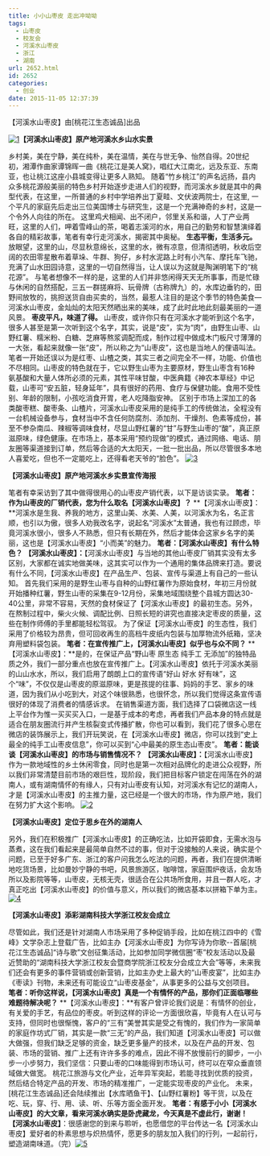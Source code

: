 ```yaml
---
title: 小小山枣皮 走出冲坳坳
tags:
  - 山枣皮
  - 校友会
  - 河溪水山枣皮
  - 浙江
  - 湖南
url: 2652.html
id: 2652
categories:
  - 创业
date: 2015-11-05 12:37:39
---
```


【河溪水山枣皮】由\[桃花江生态诚品\]出品

[![](http://photo.guolaijie.com/rooufer/uploads/2016/03/1.jpg "1")](http://photo.guolaijie.com/rooufer/uploads/2016/03/1.jpg)**【河溪水山枣皮】原产地河溪水乡山水实景**

乡村美，美在宁静，美在纯朴，美在温情，美在与世无争、怡然自得。20世纪初，湘潭作曲家谭锦晖一曲《桃花江是美人窝》，唱红大江南北，远及东亚、东南亚，也让桃江这座小县城变得让更多人熟知。 随着“竹乡桃江”的声名远扬，县内众多桃花源般美丽的特色乡村开始逐步走进人们的视野，而河溪水乡就是其中的典型代表，在这里，一所普通的乡村中学培养出丁夏畦、文伏波两院士，在这里, 一个平凡的家庭先后走出三位美国博士与研究生，这是一个充满神奇的乡村，这是一个令外人向往的所在。 这里鸡犬相闻、出不闭户，邻里关系和谐，人丁产业两旺，这里的人们，呷着雪峰山的茶，喝着志溪河的水，用自己的勤劳和智慧演绎着各自的精彩故事，笔者有幸行走河溪水，揭密其中奥秘。 **生态平衡，生活多元。** 放眼望，这里的山，尽显秋意绵长，这里的水，微有凉意，但清彻透明，秋收后空阔的农田零星散布着草垛、牛群、狗仔，乡村水泥路上时有小汽车、摩托车飞驰，充满了山水田园诗意，这里的一切自然得当，让人误以为这就是陶渊明笔下的“桃花源”。 与笔者想像不一样的是，这里的人们并非悠闲得天天无所事事，而是忙碌与休闲的自然搭配，三五一群搓麻将、玩骨牌（古称牌九）的，水库边垂钓的，田野间放牧的，挑担送货自由买卖的，当然，最惹人注目的是这个季节的特色美食—河溪水山枣皮，金灿灿的太阳天然晒出来的美味，成了此时此地此刻最美丽的一道风景。 **枣皮平凡，味道了得。** 山枣皮，或许你只有在河溪水才能听到这个名字，很多人甚至是第一次听到这个名字，其实，说是“皮”，实为“肉”，由野生山枣、山野红薯、糯米粉、白糖、芝麻等熬浆调配而成，制作过程中做成木门板尺寸薄薄的一大张，看起来就像一张“皮”，所以称之为“山枣皮”，这也是当地人的俚语叫法。 笔者一开始还误以为是红枣、山楂之类，其实三者之间完全不一样，功能、价值也不尽相同。山枣皮的特色就在于，它以野生山枣为主要原材，野生山枣含有16种氨基酸和大量人体所必须的元素，其性平味甘酸，中医典籍《神农本草经》中记载，山枣可“安五脏，轻身延年”，具有很好的药用、食疗与保健功能。食用不受性别、年龄的限制，小孩吃消食开胃，老人吃降脂安神。 区别于市场上深加工的各类酸枣糕、酸枣条、山楂片，河溪水山枣皮采用的是纯手工的传统做法，全程没有一台机械设备参与，食材当中不含任何防腐剂、添加剂、干燥剂、色素等成份，甚至不参杂南瓜、辣椒等调味食材，尽显山野红薯的“甘”与野生山枣的“酸”，真正原滋原味，绿色健康。在市场上，基本采用“预约现做”的模式，通过网络、电话、朋友圈等渠道接到订单，然后等合适的大太阳天，一批一批出品，所以尽管很多本地人喜爱吃，但也不一定能吃上，还得看老天爷的“脸色”。 [![](http://photo.guolaijie.com/rooufer/uploads/2016/03/3.jpg "3")](http://photo.guolaijie.com/rooufer/uploads/2016/03/3.jpg)

**【河溪水山枣皮】原产地河溪水乡实景宣传海报**

笔者有幸采访到了其中做得很用心的山枣皮产销代表，以下是访谈实录。 **笔者：作为山枣皮的厂销代表，您为什么取名【河溪水山枣皮】？** **【河溪水山枣皮】：**河溪水是生我、养我的地方，这里山美、水美、人美，以河溪水为名，名正言顺，也引以为傲，很多人劝我改名字，说起名“河溪水”太普通，我也有过顾虑，毕竟河溪水很小，很多人不熟悉，但只有长期在外，然后才能体会这家乡名字的美丽，这也是【河溪水山枣皮】“小而美”的魅力。 **笔者：【河溪水山枣皮】有什么特色？** **【河溪水山枣皮】：**【河溪水山枣皮】与当地的其他山枣皮厂销其实没有太多区别，大家都在诚实地做美味，这其实可以作为一个通用的集体品牌来打造。要说有什么不同，【河溪水山枣皮】在产品生产、包装、宣传与渠道上有自己的一些认知。 首先我们采用的是野生山枣与自种的山野红薯作为原始食材，年初三月份就开始播种红薯，野生山枣的采集在9-12月份，采集地域围绕整个县城方圆达30-40公里，非常不容易，天然的食材保证了【河溪水山枣皮】的最初生态。另外，在熬制过程中，柴火火候、调配比例、日照长短的讲究也直接决定枣皮的质量，这些在制作师傅的手里都能轻松驾驭。 为了保证【河溪水山枣皮】的生态性，我们采用了价格较为昂贵，但可回收再生的高档牛皮纸内包装与加厚物流外纸箱，坚决弃用塑料袋包装。 **笔者：在宣传推广上，【河溪水山枣皮】似乎也与众不同？** **【河溪水山枣皮】：**是的，在保证产品“野山枣 原生态 纯手工 无添加”的独特品质之外，我们一部分重点也放在宣传推广上。【河溪水山枣皮】依托于河溪水美丽的山山水水，所以，我们启用了朗朗上口的宣传语“好山 好水 好有味”，这个“味”，不仅仅是山枣皮的原滋原味，更是孩提的往事、妈妈的手艺、家乡的味道，因为我们从小吃到大，对这个味很熟悉，也很怀念，所以我们觉得这条宣传语很好的体现了消费者的情感诉求。 在销售渠道方面，我们选择了口袋微店这一线上平台作为惟一买买买入口，一是基于成本的考虑，再者我们产品本身的特点就是适合在朋友圈流行并产生核裂变式传播扩散，你也可以看到，我们花了很多心思在微店的装饰展示上，我们开玩笑说，在【河溪水山枣皮】微店，你可以找到“史上最全的纯手工山枣皮信息”，你可以买到“心中最美的原生态山枣皮”。 **笔者：能谈谈【河溪水山枣皮】的市场与销售情况不？** **【河溪水山枣皮】：**【河溪水山枣皮】作为一款地域性的乡土休闲零食，同时也是第一次相对品牌化的走进公众视野，所以我们非常清楚目前市场的艰巨性，现阶段，我们把目标客户锁定在闯荡在外的湖南人，或有湖南情怀的有缘人，只有对山枣皮有认知，对河溪水有记忆的湖南人，才是【河溪水山枣皮】的主推力量，这已经是一个很大的市场，作为原产地，我们在努力扩大这个影响。 [![](http://photo.guolaijie.com/rooufer/uploads/2016/03/2.jpg "2")](http://photo.guolaijie.com/rooufer/uploads/2016/03/2.jpg)

**【河溪水山枣皮】定位于思乡在外的湖南人**

另外，我们在积极推广【河溪水山枣皮】的正确吃法，比如开袋即食，无需水泡与蒸煮，这在我们看起来是最简单自然不过的事，但对于没接触的人来说，确实是个问题，已至于好多广东、浙江的客户问我怎么吃法的问题，再者，我们在提供清晰地吃货场景，比如曼妙宁静的书吧，风景旅游区，咖啡馆，家庭围炉夜话，会友场所以及影院等等，山枣皮，无核无壳，很适合在公共场所食用，并且一群人吃，才真正吃出【河溪水山枣皮】的价值与意义，所以我们的微店基本以拼箱下单为主。 [![](http://photo.guolaijie.com/rooufer/uploads/2016/03/4.jpg "4")](http://photo.guolaijie.com/rooufer/uploads/2016/03/4.jpg)

**【河溪水山枣皮】添彩湖南科技大学浙江校友会成立**

尽管如此，我们还是针对湖南人市场采用了多种促销手段，比如在桃江四中的《雪峰》文学杂志上登载广告，比如主办【河溪水山枣皮】为你写诗为你歌--首届\[桃花江生态诚品\]“诗与歌”文创征集活动，比如参加同学微信圈“枣”校友活动以及最近赞助的“湖南科技大学浙江校友会暨商学院浙江校友分会成立大会”等等，未来我们还会有更多的事件营销或创新营销，比如主办史上最大的“山枣皮宴”，比如主办《枣读》刊物，未来还有可能设立“山枣皮基金”，从事更多的公益与文创项目。 **笔者：听你这样说，【河溪水山枣皮】真是一个有情怀的产品，那你们正面临哪些难题待解决呢？** **【河溪水山枣皮】：**有客户曾评论我们说是：有情怀的创业，有关爱的手艺，有品位的枣皮。听到这样的评论一方面很欣喜，毕竟有人在认可与支持，但同时也很惭愧，客户的“三有”美誉其实是受之有愧的，我们作为一家简单的家庭作坊式厂销，其实是一款“三无”的产品，我们知道【河溪水山枣皮】可以做大做强，但我们缺乏足够的资金，缺乏更多量产的技术，以及在产品的开发、包装、市场的营销、推广上还有许许多多的难点，因此不得不放慢前行的脚步，一小步一小步努力，我们坚信：只要山枣的口味能得到市场认可，终可以在窄众垂直领域做大做宽。 桃花江旅游与文化产业，近年异军突起，若能寻找到优质的投资，然后结合特定产品的开发、市场的精准推广，一定能实现枣皮的产业化。 未来，\[桃花江生态诚品\]还会陆续推出【水库晒鱼干】、【山野红薯粉】等干货，以及在吃、玩，穿、行、用、读、听、乐等方面全面开发。 **笔者：有感于小小【河溪水山枣皮】的大文章，看来河溪水确实是卧虎藏龙，今天真是不虚此行，谢谢！** **【河溪水山枣皮】**：很感谢您的到来与聆听，也愿借您的平台传达一名【河溪水山枣皮】爱好者的朴素思想与炽热情怀，愿更多的朋友加入我们的行列，一起前行，塑造湖南味道。（完）[![5](http://photo.guolaijie.com/rooufer/uploads/2016/03/5.jpg)](http://photo.guolaijie.com/rooufer/uploads/2016/03/5.jpg)